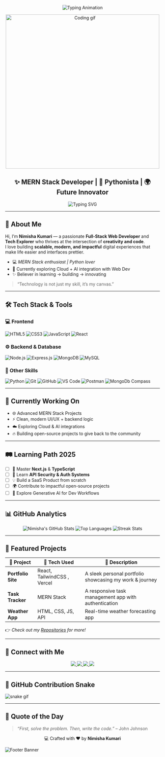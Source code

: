 <!-- Header Section -->
<p align="center">
  <!-- Typing Animation -->
  <img src="https://readme-typing-svg.herokuapp.com?font=Fira+Code&weight=600&size=28&duration=4000&pause=3000&color=00CFFF&center=true&vCenter=true&width=700&lines=Hey+there!+I'm+Nimisha+Kumari+🚀;Creative+Developer+%7C+Designer+of+Ideas;Where+Logic+Meets+Art+%E2%9C%A8" alt="Typing Animation" />
</p>

<!-- Static Computing Art -->
<p align="center">
  <img src="https://raw.githubusercontent.com/mayhemantt/mayhemantt/master/img/dev-working.gif" alt="Coding gif" width="500"/>
</p>
<h2 align="center">✨ MERN Stack Developer | 🧠 Pythonista | 🌍 Future Innovator</h2>

<p align="center">
  <img src="https://readme-typing-svg.herokuapp.com?font=Fira+Code&pause=1000&center=true&width=500&lines=Hello+World!+I'm+Nimisha+👩‍💻;I+Build+Scalable+and+Interactive+Web+Apps+🌐;Clean+Code+%2B+Powerful+UI+%3D+🔥;Open-Source+%7C+Problem+Solver+%7C+Learner+🚀" alt="Typing SVG" />
</p>

---

## 🧭 About Me  

Hi, I’m **Nimisha Kumari** — a passionate **Full-Stack Web Developer** and **Tech Explorer** who thrives at the intersection of **creativity and code**.  
I love building **scalable, modern, and impactful** digital experiences that make life easier and interfaces prettier.  

- 💻 *MERN Stack enthusiast | Python lover*  
- 🚀 Currently exploring Cloud + AI integration with Web Dev  
- ✨ Believer in learning → building → innovating  

> “Technology is not just my skill, it’s my canvas.”

---

## 🛠️ Tech Stack & Tools  

### 💻 **Frontend**
![HTML5](https://img.shields.io/badge/HTML5-E34F26?style=for-the-badge&logo=html5&logoColor=white)
![CSS3](https://img.shields.io/badge/CSS3-1572B6?style=for-the-badge&logo=css3&logoColor=white)
![JavaScript](https://img.shields.io/badge/JavaScript-F7E01D?style=for-the-badge&logo=javascript&logoColor=black)
![React](https://img.shields.io/badge/React-61DAFB?style=for-the-badge&logo=react&logoColor=black)


### ⚙️ **Backend & Database**
![Node.js](https://img.shields.io/badge/Node.js-339933?style=for-the-badge&logo=nodedotjs&logoColor=white)
![Express.js](https://img.shields.io/badge/Express.js-000000?style=for-the-badge&logo=express&logoColor=white)
![MongoDB](https://img.shields.io/badge/MongoDB-4EA94B?style=for-the-badge&logo=mongodb&logoColor=white)
![MySQL](https://img.shields.io/badge/MySQL-00758F?style=for-the-badge&logo=mysql&logoColor=white)

### 🧠 **Other Skills**
![Python](https://img.shields.io/badge/Python-3776AB?style=for-the-badge&logo=python&logoColor=yellow)
![Git](https://img.shields.io/badge/Git-F05032?style=for-the-badge&logo=git&logoColor=white)
![GitHub](https://img.shields.io/badge/GitHub-181717?style=for-the-badge&logo=github&logoColor=white)
![VS Code](https://img.shields.io/badge/VS%20Code-007ACC?style=for-the-badge&logo=visualstudiocode&logoColor=white)
![Postman](https://img.shields.io/badge/Postman-FF6C37?style=for-the-badge&logo=postman&logoColor=white)
![MongoDb Compass](https://img.shields.io/badge/Bootstrap-563D7C?style=for-the-badge&logo=MongoDBCompass&logoColor=white)

---

## 🧠 Currently Working On  
- 🌐 Advanced MERN Stack Projects  
- ⚡ Clean, modern UI/UX + backend logic  
- ☁️ Exploring Cloud & AI integrations  
- 🔥 Building open-source projects to give back to the community

---

## 🛤️ Learning Path 2025  
- [ ] 🚀 Master **Next.js** & **TypeScript**  
- [ ] 📡 Learn **API Security & Auth Systems**  
- [ ] 💡 Build a SaaS Product from scratch  
- [ ] 🌍 Contribute to impactful open-source projects  
- [ ] 🧠 Explore Generative AI for Dev Workflows  

---

## 📊 GitHub Analytics  

<div align="center">

  <img src="https://github-readme-stats.vercel.app/api?username=Nimisha-15&show_icons=true&theme=radical&hide_border=true&count_private=true&include_all_commits=true" alt="Nimisha's GitHub Stats" />
  <img src="https://github-readme-stats.vercel.app/api/top-langs/?username=Nimisha-15&layout=compact&theme=radical&hide_border=true" alt="Top Languages" />
  <img src="https://github-readme-streak-stats.herokuapp.com/?user=Nimisha-15&theme=radical&hide_border=true" alt="Streak Stats" />

</div>

---

## 🌟 Featured Projects  

| 🧰 Project        | 🚀 Tech Used          | 📌 Description                                          |
|------------------|----------------------|--------------------------------------------------------|
| **Portfolio Site** | React, TailwindCSS , Vercel | A sleek personal portfolio showcasing my work & journey |
| **Task Tracker**   | MERN Stack              | A responsive task management app with authentication    |
| **Weather App**    | HTML, CSS, JS, API      | Real-time weather forecasting app                       |

👉 *Check out my [Repositories](https://github.com/Nimisha-15?tab=repositories) for more!*

---

## 🤝 Connect with Me  

<p align="center">
  <a href="https://www.linkedin.com/in/nimisha-15" target="_blank">
    <img src="https://img.shields.io/badge/LinkedIn-0A66C2?style=for-the-badge&logo=linkedin&logoColor=white"/>
  </a>
  <a href="mailto:nimisha.dev15@gmail.com" target="_blank">
    <img src="https://img.shields.io/badge/Gmail-D14836?style=for-the-badge&logo=gmail&logoColor=white"/>
  </a>
  <a href="https://twitter.com/nimisha_15" target="_blank">
    <img src="https://img.shields.io/badge/Twitter-1DA1F2?style=for-the-badge&logo=twitter&logoColor=white"/>
  </a>
  <a href="https://nimisha-15.github.io" target="_blank">
    <img src="https://img.shields.io/badge/Portfolio-000000?style=for-the-badge&logo=firefox&logoColor=white"/>
  </a>
</p>

---

## 🐍 GitHub Contribution Snake

![snake gif](https://raw.githubusercontent.com/Nimisha-15/Nimisha-15/output/github-contribution-grid-snake.svg)

---

## 🌻 Quote of the Day  

> *“First, solve the problem. Then, write the code.”* – John Johnson

<p align="center">💻 Crafted with ❤️ by <b>Nimisha Kumari</b></p>

![Footer Banner](https://capsule-render.vercel.app/api?type=waving&color=gradient&customColorList=2,5,30,50&height=120&section=footer)
